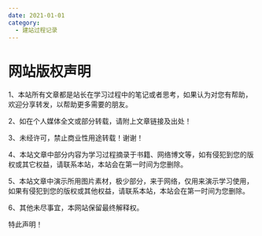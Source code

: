 ```yaml
---
date: 2021-01-01
category:
  - 建站过程记录
---
```


# 网站版权声明
1、本站所有文章都是站长在学习过程中的笔记或者思考，如果认为对您有帮助，欢迎分享转发，以帮助更多需要的朋友。  

2、如在个人媒体全文或部分转载，请附上文章链接及出处！  

3、未经许可，禁止商业性用途转载！谢谢！  

4、本站文章中部分内容为学习过程摘录于书籍、网络博文等，如有侵犯到您的版权或其它权益，请联系本站，本站会在第一时间为您删除。

5、本站文章中演示所用图片素材，极少部分，来于网络，仅用来演示学习使用，如果有侵犯到您的版权或其他权益，请联系本站，本站会在第一时间为您删除。

6、其他未尽事宜，本网站保留最终解释权。

特此声明！